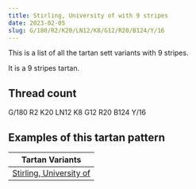 ```yaml
---
title: Stirling, University of with 9 stripes
date: 2023-02-05
slug: G/180/R2/K20/LN12/K8/G12/R20/B124/Y/16
---
```

This is a list of all the tartan sett variants with 9 stripes.

It is a 9 stripes tartan.


## Thread count
G/180 R2 K20 LN12 K8 G12 R20 B124 Y/16

## Examples of this tartan pattern

| Tartan Variants |
|---------------|
| [Stirling, University of](/variants/g/180/r2/k20/ln12/k8/g12/r20/b124/y/16-b304080-g008000-k000000-lne0e0e0-rc00000-yf0c000)||
